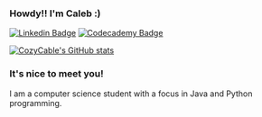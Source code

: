 ### Howdy!! I'm Caleb :)

[![Linkedin Badge](https://img.shields.io/badge/-LinkedIn-0e76a8?style=flat-square&logo=Linkedin&logoColor=white)](https://www.linkedin.com/in/cozycable/) [![Codecademy Badge](https://img.shields.io/badge/Codecademy-codecademy?style=flat-square&logo=codecademy&logoColor=black&labelColor=cba6f7&color=cba6f7)](https://www.codecademy.com/profiles/CozyCable)


[![CozyCable's GitHub stats](https://github-readme-stats.vercel.app/api?username=cozycable&bg_color=1e1e2e&text_color=cdd6f4&icon_color=cba6f7&title_color=94e2d5)](https://github.com/anuraghazra/github-readme-stats)

### It's nice to meet you!

I am a computer science student with a focus in Java and Python programming.
